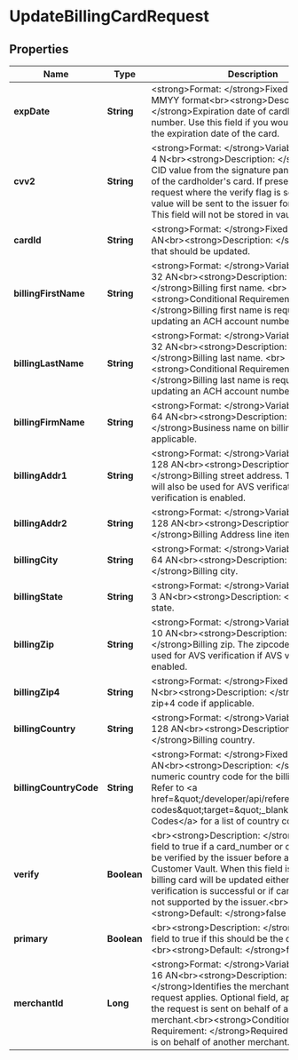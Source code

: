 
# UpdateBillingCardRequest

## Properties
Name | Type | Description | Notes
------------ | ------------- | ------------- | -------------
**expDate** | **String** | &lt;strong&gt;Format: &lt;/strong&gt;Fixed length, 4 N, MMYY format&lt;br&gt;&lt;strong&gt;Description: &lt;/strong&gt;Expiration date of cardholder card number.  Use this field if you would like to update the expiration date of the card. |  [optional]
**cvv2** | **String** | &lt;strong&gt;Format: &lt;/strong&gt;Variable length, up to 4 N&lt;br&gt;&lt;strong&gt;Description: &lt;/strong&gt;CVV2 or CID value from the signature panel on the back of the cardholder&#39;s card. If present during a request where the verify flag is set to true, the value will be sent to the issuer for validation. This field will not be stored in vault.  |  [optional]
**cardId** | **String** | &lt;strong&gt;Format: &lt;/strong&gt;Fixed length, 32 AN&lt;br&gt;&lt;strong&gt;Description: &lt;/strong&gt;Card ID that should be updated. | 
**billingFirstName** | **String** | &lt;strong&gt;Format: &lt;/strong&gt;Variable length, up to 32 AN&lt;br&gt;&lt;strong&gt;Description: &lt;/strong&gt;Billing first name. &lt;br&gt;&lt;strong&gt;Conditional Requirement: &lt;/strong&gt;Billing first name is required when updating an ACH account number. |  [optional]
**billingLastName** | **String** | &lt;strong&gt;Format: &lt;/strong&gt;Variable length, up to 32 AN&lt;br&gt;&lt;strong&gt;Description: &lt;/strong&gt;Billing last name. &lt;br&gt;&lt;strong&gt;Conditional Requirement: &lt;/strong&gt;Billing last name is required when updating an ACH account number. |  [optional]
**billingFirmName** | **String** | &lt;strong&gt;Format: &lt;/strong&gt;Variable length, up to 64 AN&lt;br&gt;&lt;strong&gt;Description: &lt;/strong&gt;Business name on billing card, if applicable.  |  [optional]
**billingAddr1** | **String** | &lt;strong&gt;Format: &lt;/strong&gt;Variable length, up to 128 AN&lt;br&gt;&lt;strong&gt;Description: &lt;/strong&gt;Billing street address. This address will also be used for AVS verification if AVS verification is enabled.  |  [optional]
**billingAddr2** | **String** | &lt;strong&gt;Format: &lt;/strong&gt;Variable length, up to 128 AN&lt;br&gt;&lt;strong&gt;Description: &lt;/strong&gt;Billing Address line item 2. |  [optional]
**billingCity** | **String** | &lt;strong&gt;Format: &lt;/strong&gt;Variable length, up to 64 AN&lt;br&gt;&lt;strong&gt;Description: &lt;/strong&gt;Billing city. |  [optional]
**billingState** | **String** | &lt;strong&gt;Format: &lt;/strong&gt;Variable length, up to 3 AN&lt;br&gt;&lt;strong&gt;Description: &lt;/strong&gt;Billing state. |  [optional]
**billingZip** | **String** | &lt;strong&gt;Format: &lt;/strong&gt;Variable length, up to 10 AN&lt;br&gt;&lt;strong&gt;Description: &lt;/strong&gt;Billing zip. The zipcode will also be used for AVS verification if AVS verification is enabled. |  [optional]
**billingZip4** | **String** | &lt;strong&gt;Format: &lt;/strong&gt;Fixed length, 4 N&lt;br&gt;&lt;strong&gt;Description: &lt;/strong&gt;Billing zip+4 code if applicable. |  [optional]
**billingCountry** | **String** | &lt;strong&gt;Format: &lt;/strong&gt;Variable length, up to 128 AN&lt;br&gt;&lt;strong&gt;Description: &lt;/strong&gt;Billing country. |  [optional]
**billingCountryCode** | **String** | &lt;strong&gt;Format: &lt;/strong&gt;Fixed length, 3 AN&lt;br&gt;&lt;strong&gt;Description: &lt;/strong&gt;ISO numeric country code for the billing address. Refer to &lt;a href&#x3D;\&quot;/developer/api/reference#country-codes\&quot;target&#x3D;\&quot;_blank\&quot;&gt;Country Codes&lt;/a&gt; for a list of country codes. |  [optional]
**verify** | **Boolean** | &lt;br&gt;&lt;strong&gt;Description: &lt;/strong&gt;Set this field to true if a card_number or card_id should be verified by the issuer before adding to Customer Vault. When this field is set to true, the billing card will be updated either if the card verification is successful or if card verification is not supported by the issuer.&lt;br&gt;&lt;strong&gt;Default: &lt;/strong&gt;false |  [optional]
**primary** | **Boolean** | &lt;br&gt;&lt;strong&gt;Description: &lt;/strong&gt;Set this field to true if this should be the default card.&lt;br&gt;&lt;strong&gt;Default: &lt;/strong&gt;false |  [optional]
**merchantId** | **Long** | &lt;strong&gt;Format: &lt;/strong&gt;Variable length, up to 16 AN&lt;br&gt;&lt;strong&gt;Description: &lt;/strong&gt;Identifies the merchant to whom this request applies. Optional field, applicable only if the request is sent on behalf of another merchant.&lt;br&gt;&lt;strong&gt;Conditional Requirement: &lt;/strong&gt;Required if this request is on behalf of another merchant. |  [optional]



